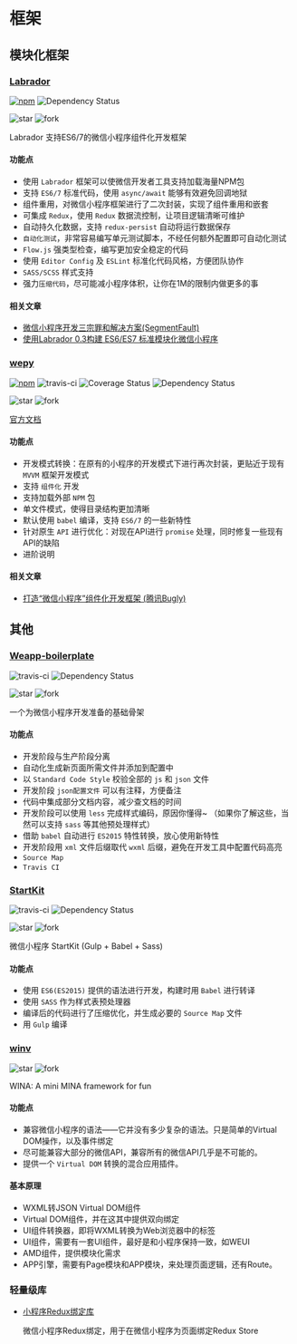 # 框架

## 模块化框架

### [Labrador](https://github.com/maichong/labrador)

[![npm](https://img.shields.io/npm/v/labrador.svg)](https://www.npmjs.com/package/labrador)
 ![Dependency Status](https://david-dm.org/maichong/labrador.svg)

![star](https://img.shields.io/github/stars/maichong/labrador.svg?style=social&label=Star)
![fork](https://img.shields.io/github/forks/maichong/labrador.svg?style=social&label=Fork)

Labrador 支持ES6/7的微信小程序组件化开发框架

#### 功能点

- 使用 `Labrador` 框架可以使微信开发者工具支持加载海量NPM包
- 支持 `ES6/7` 标准代码，使用 `async/await` 能够有效避免回调地狱
- 组件重用，对微信小程序框架进行了二次封装，实现了组件重用和嵌套
- 可集成 `Redux`，使用 `Redux` 数据流控制，让项目逻辑清晰可维护
- 自动持久化数据，支持 `redux-persist` 自动将运行数据保存
- `自动化测试`，非常容易编写单元测试脚本，不经任何额外配置即可自动化测试
- `Flow.js` 强类型检查，编写更加安全稳定的代码
- 使用 `Editor Config` 及 `ESLint` 标准化代码风格，方便团队协作
- `SASS/SCSS` 样式支持
- 强力`压缩代码`，尽可能减小程序体积，让你在1M的限制内做更多的事

#### 相关文章

- [微信小程序开发三宗罪和解决方案(SegmentFault)](https://segmentfault.com/a/1190000007017985)
- [使用Labrador 0.3构建 ES6/ES7 标准模块化微信小程序](https://segmentfault.com/a/1190000007109050)

### [wepy](https://github.com/wepyjs/wepy)

[![npm](https://img.shields.io/npm/v/wepy.svg)](https://www.npmjs.com/package/wepy)
![travis-ci](https://travis-ci.org/wepyjs/wepy.svg?branch=master) ![Coverage Status](https://coveralls.io/repos/github/wepyjs/wepy/badge.svg?branch=master) ![Dependency Status](https://david-dm.org/wepyjs/wepy.svg)

![star](https://img.shields.io/github/stars/wepyjs/wepy.svg?style=social&label=Star)
![fork](https://img.shields.io/github/forks/wepyjs/wepy.svg?style=social&label=Fork)

[官方文档](https://wepyjs.github.io/wepy)

#### 功能点

- 开发模式转换：在原有的小程序的开发模式下进行再次封装，更贴近于现有 `MVVM` 框架开发模式
- 支持 `组件化` 开发
- 支持加载外部 `NPM` 包
- 单文件模式，使得目录结构更加清晰
- 默认使用 `babel` 编译，支持 `ES6/7` 的一些新特性
- 针对原生 `API` 进行优化：对现在API进行 `promise` 处理，同时修复一些现有API的缺陷
- 进阶说明

#### 相关文章

- [打造“微信小程序”组件化开发框架 (腾讯Bugly)](http://mp.weixin.qq.com/s/2nQzsuqq7Avgs8wsRizUhw)

## 其他

### [Weapp-boilerplate](https://github.com/zce/weapp-boilerplate)

![travis-ci](https://travis-ci.org/zce/weapp-boilerplate.svg?branch=master) ![Dependency Status](https://david-dm.org/zce/weapp-boilerplate.svg)

![star](https://img.shields.io/github/stars/zce/weapp-boilerplate.svg?style=social&label=Star)
![fork](https://img.shields.io/github/forks/zce/weapp-boilerplate.svg?style=social&label=Fork)

一个为微信小程序开发准备的基础骨架

#### 功能点

- 开发阶段与生产阶段分离
- 自动化生成新页面所需文件并添加到配置中
- 以 `Standard Code Style` 校验全部的 `js` 和 `json` 文件
- 开发阶段 `json配置文件` 可以有注释，方便备注
- 代码中集成部分文档内容，减少查文档的时间
- 开发阶段可以使用 `less` 完成样式编码，原因你懂得~ （如果你了解这些，当然可以支持 `sass` 等其他预处理样式）
- 借助 `babel` 自动进行 `ES2015` 特性转换，放心使用新特性
- 开发阶段用 `xml` 文件后缀取代 `wxml` 后缀，避免在开发工具中配置代码高亮
- `Source Map`
- `Travis CI`


### [StartKit](https://github.com/zarknight/wxapp-startkit)

![travis-ci](https://travis-ci.org/zarknight/wxapp-startkit.svg?branch=master) ![Dependency Status](https://david-dm.org/zarknight/wxapp-startkit.svg)

![star](https://img.shields.io/github/stars/zarknight/wxapp-startkit.svg?style=social&label=Star)
![fork](https://img.shields.io/github/forks/zarknight/wxapp-startkit.svg?style=social&label=Fork)

微信小程序 StartKit (Gulp + Babel + Sass)

#### 功能点

- 使用 `ES6(ES2015)` 提供的语法进行开发，构建时用 `Babel` 进行转译
- 使用 `SASS` 作为样式表预处理器
- 编译后的代码进行了压缩优化，并生成必要的 `Source Map` 文件
- 用 `Gulp` 编译

### [winv](https://github.com/phodal/winv)

![star](https://img.shields.io/github/stars/phodal/winv.svg?style=social&label=Star)
![fork](https://img.shields.io/github/forks/phodal/winv.svg?style=social&label=Fork)

WINA: A mini MINA framework for fun

#### 功能点

- 兼容微信小程序的语法——它并没有多少复杂的语法。只是简单的Virtual DOM操作，以及事件绑定
- 尽可能兼容大部分的微信API，兼容所有的微信API几乎是不可能的。
- 提供一个 `Virtual DOM` 转换的混合应用插件。

#### 基本原理

- WXML转JSON Virtual DOM组件
- Virtual DOM组件，并在这其中提供双向绑定
- UI组件转换器，即将WXML转换为Web浏览器中的标签
- UI组件，需要有一套UI组件，最好是和小程序保持一致，如WEUI
- AMD组件，提供模块化需求
- APP引擎，需要有Page模块和APP模块，来处理页面逻辑，还有Route。

### 轻量级库

- [小程序Redux绑定库](https://github.com/charleyw/wechat-weapp-redux)

  微信小程序Redux绑定，用于在微信小程序为页面绑定Redux Store


